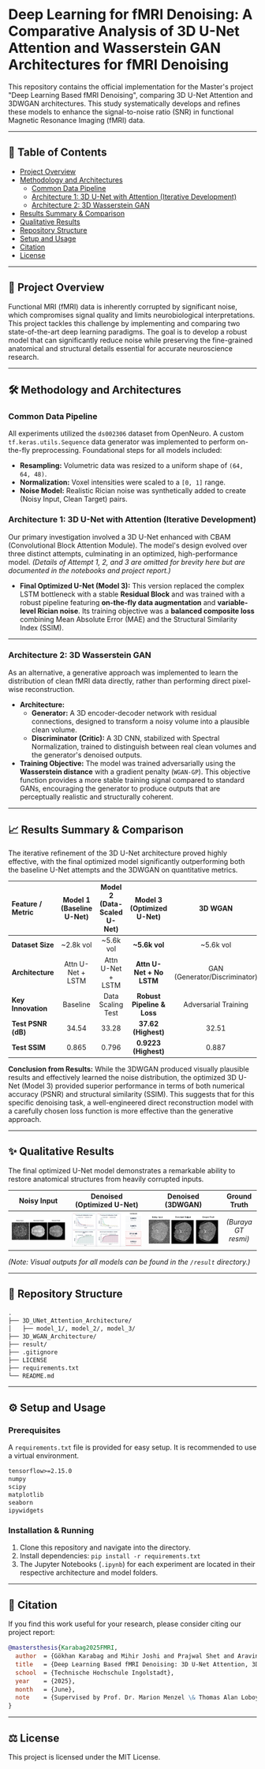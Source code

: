 # Deep Learning for fMRI Denoising: A Comparative Analysis of 3D U-Net Attention and Wasserstein GAN Architectures for fMRI Denoising

This repository contains the official implementation for the Master's project "Deep Learning Based fMRI Denoising", comparing 3D U-Net Attention and 3DWGAN architectures. This study systematically develops and refines these models to enhance the signal-to-noise ratio (SNR) in functional Magnetic Resonance Imaging (fMRI) data.

---

## 📖 Table of Contents
- [Project Overview](#-project-overview)
- [Methodology and Architectures](#-methodology-and-architectures)
  - [Common Data Pipeline](#common-data-pipeline)
  - [Architecture 1: 3D U-Net with Attention (Iterative Development)](#architecture-1-3d-u-net-with-attention-iterative-development)
  - [Architecture 2: 3D Wasserstein GAN](#architecture-2-3d-wasserstein-gan)
- [Results Summary & Comparison](#-results-summary--comparison)
- [Qualitative Results](#-qualitative-results)
- [Repository Structure](#-repository-structure)
- [Setup and Usage](#-setup-and-usage)
- [Citation](#-citation)
- [License](#-license)

---

## 📝 Project Overview
Functional MRI (fMRI) data is inherently corrupted by significant noise, which compromises signal quality and limits neurobiological interpretations. This project tackles this challenge by implementing and comparing two state-of-the-art deep learning paradigms. The goal is to develop a robust model that can significantly reduce noise while preserving the fine-grained anatomical and structural details essential for accurate neuroscience research.

---

## 🛠️ Methodology and Architectures

### Common Data Pipeline
All experiments utilized the `ds002306` dataset from OpenNeuro. A custom `tf.keras.utils.Sequence` data generator was implemented to perform on-the-fly preprocessing. Foundational steps for all models included:
- **Resampling:** Volumetric data was resized to a uniform shape of `(64, 64, 48)`.
- **Normalization:** Voxel intensities were scaled to a `[0, 1]` range.
- **Noise Model:** Realistic Rician noise was synthetically added to create (Noisy Input, Clean Target) pairs.

### Architecture 1: 3D U-Net with Attention (Iterative Development)
Our primary investigation involved a 3D U-Net enhanced with CBAM (Convolutional Block Attention Module). The model's design evolved over three distinct attempts, culminating in an optimized, high-performance model.
*(Details of Attempt 1, 2, and 3 are omitted for brevity here but are documented in the notebooks and project report.)*
- **Final Optimized U-Net (Model 3):** This version replaced the complex LSTM bottleneck with a stable **Residual Block** and was trained with a robust pipeline featuring **on-the-fly data augmentation** and **variable-level Rician noise**. Its training objective was a **balanced composite loss** combining Mean Absolute Error (MAE) and the Structural Similarity Index (SSIM).

---
### Architecture 2: 3D Wasserstein GAN
As an alternative, a generative approach was implemented to learn the distribution of clean fMRI data directly, rather than performing direct pixel-wise reconstruction.

- **Architecture:**
    - **Generator:** A 3D encoder-decoder network with residual connections, designed to transform a noisy volume into a plausible clean volume.
    - **Discriminator (Critic):** A 3D CNN, stabilized with Spectral Normalization, trained to distinguish between real clean volumes and the generator's denoised outputs.
- **Training Objective:** The model was trained adversarially using the **Wasserstein distance** with a gradient penalty (`WGAN-GP`). This objective function provides a more stable training signal compared to standard GANs, encouraging the generator to produce outputs that are perceptually realistic and structurally coherent.

---

## 📈 Results Summary & Comparison

The iterative refinement of the 3D U-Net architecture proved highly effective, with the final optimized model significantly outperforming both the baseline U-Net attempts and the 3DWGAN on quantitative metrics.

| Feature / Metric | Model 1 (Baseline U-Net) | Model 2 (Data-Scaled U-Net) | **Model 3 (Optimized U-Net)** | 3D WGAN |
| :--- | :---: | :---: | :---: | :---: |
| **Dataset Size** | ~2.8k vol | ~5.6k vol | **~5.6k vol** | ~5.6k vol |
| **Architecture** | Attn U-Net + LSTM | Attn U-Net + LSTM | **Attn U-Net + No LSTM** | GAN (Generator/Discriminator) |
| **Key Innovation**| Baseline | Data Scaling Test | **Robust Pipeline & Loss** | Adversarial Training |
| **Test PSNR (dB)** | 34.54 | 33.28 | **37.62 (Highest)** | 32.51 |
| **Test SSIM** | 0.865 | 0.796 | **0.9223 (Highest)** | 0.887 |

**Conclusion from Results:** While the 3DWGAN produced visually plausible results and effectively learned the noise distribution, the optimized 3D U-Net (Model 3) provided superior performance in terms of both numerical accuracy (PSNR) and structural similarity (SSIM). This suggests that for this specific denoising task, a well-engineered direct reconstruction model with a carefully chosen loss function is more effective than the generative approach.

---

## ✨ Qualitative Results

The final optimized U-Net model demonstrates a remarkable ability to restore anatomical structures from heavily corrupted inputs.

| Noisy Input | Denoised (Optimized U-Net) | Denoised (3DWGAN) | Ground Truth |
| :---: | :---: | :---: | :---: |
| ![Noisy Input](result/3d_unet_attention_model3_output.png) | ![Denoised U-Net](result/3d_unet_attention_model3_best.png) | ![Denoised WGAN](result/3d_wgan_output.png) | *(Buraya GT resmi)* |
*(Note: Visual outputs for all models can be found in the `/result` directory.)*

---

## 📂 Repository Structure

```
.
├── 3D_UNet_Attention_Architecture/
│   ├── model_1/, model_2/, model_3/
├── 3D_WGAN_Architecture/
├── result/
├── .gitignore
├── LICENSE
├── requirements.txt
└── README.md
```

---

## ⚙️ Setup and Usage

### Prerequisites
A `requirements.txt` file is provided for easy setup. It is recommended to use a virtual environment.
```
tensorflow>=2.15.0
numpy
scipy
matplotlib
seaborn
ipywidgets
```

### Installation & Running
1.  Clone this repository and navigate into the directory.
2.  Install dependencies: `pip install -r requirements.txt`
3.  The Jupyter Notebooks (`.ipynb`) for each experiment are located in their respective architecture and model folders.

---

## 📄 Citation

If you find this work useful for your research, please consider citing our project report:
```bibtex
@mastersthesis{Karabag2025FMRI,
  author  = {Gökhan Karabag and Mihir Joshi and Prajwal Shet and Aravind Gangavarapu and Shreyash Deokate},
  title   = {Deep Learning Based fMRI Denoising: 3D U-Net Attention, 3DWGAN},
  school  = {Technische Hochschule Ingolstadt},
  year    = {2025},
  month   = {June},
  note    = {Supervised by Prof. Dr. Marion Menzel \& Thomas Alan Loboy Ramos}
}
```

---

## ⚖️ License
This project is licensed under the MIT License.
